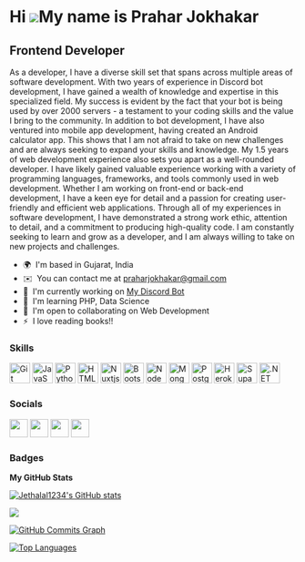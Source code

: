 Hi ![](https://user-images.githubusercontent.com/18350557/176309783-0785949b-9127-417c-8b55-ab5a4333674e.gif)My name is Prahar Jokhakar
=======================================================================================================================================

Frontend Developer
---------------------------------

As a developer, I have a diverse skill set that spans across multiple areas of software development. With two years of experience in Discord bot development, I have gained a wealth of knowledge and expertise in this specialized field. My success is evident by the fact that your bot is being used by over 2000 servers - a testament to your coding skills and the value I bring to the community. In addition to bot development, I have also ventured into mobile app development, having created an Android calculator app. This shows that I am not afraid to take on new challenges and are always seeking to expand your skills and knowledge. My 1.5 years of web development experience also sets you apart as a well-rounded developer. I have likely gained valuable experience working with a variety of programming languages, frameworks, and tools commonly used in web development. Whether I am working on front-end or back-end development, I have a keen eye for detail and a passion for creating user-friendly and efficient web applications. Through all of my experiences in software development, I have demonstrated a strong work ethic, attention to detail, and a commitment to producing high-quality code. I am constantly seeking to learn and grow as a developer, and I am always willing to take on new projects and challenges.

* 🌍  I'm based in Gujarat, India
* ✉️  You can contact me at [praharjokhakar@gmail.com](mailto:praharjokhakar@gmail.com)
* 🚀  I'm currently working on [My Discord Bot](https://www.nemomusic.tech/)
* 🧠  I'm learning PHP, Data Science
* 🤝  I'm open to collaborating on Web Development
* ⚡  I love reading books!!

### Skills


<p align="left">
<a href="https://git-scm.com/" target="_blank" rel="noreferrer"><img src="https://raw.githubusercontent.com/danielcranney/readme-generator/main/public/icons/skills/git-colored.svg" width="36" height="36" alt="Git" /></a>
<a href="https://developer.mozilla.org/en-US/docs/Web/JavaScript" target="_blank" rel="noreferrer"><img src="https://raw.githubusercontent.com/danielcranney/readme-generator/main/public/icons/skills/javascript-colored.svg" width="36" height="36" alt="JavaScript" /></a>
<a href="https://www.python.org/" target="_blank" rel="noreferrer"><img src="https://raw.githubusercontent.com/danielcranney/readme-generator/main/public/icons/skills/python-colored.svg" width="36" height="36" alt="Python" /></a>
<a href="https://developer.mozilla.org/en-US/docs/Glossary/HTML5" target="_blank" rel="noreferrer"><img src="https://raw.githubusercontent.com/danielcranney/readme-generator/main/public/icons/skills/html5-colored.svg" width="36" height="36" alt="HTML5" /></a>
<a href="https://nuxtjs.org/" target="_blank" rel="noreferrer"><img src="https://raw.githubusercontent.com/danielcranney/readme-generator/main/public/icons/skills/nuxtjs-colored.svg" width="36" height="36" alt="Nuxtjs" /></a>
<a href="https://getbootstrap.com/" target="_blank" rel="noreferrer"><img src="https://raw.githubusercontent.com/danielcranney/readme-generator/main/public/icons/skills/bootstrap-colored.svg" width="36" height="36" alt="Bootstrap" /></a>
<a href="https://nodejs.org/en/" target="_blank" rel="noreferrer"><img src="https://raw.githubusercontent.com/danielcranney/readme-generator/main/public/icons/skills/nodejs-colored.svg" width="36" height="36" alt="NodeJS" /></a>
<a href="https://www.mongodb.com/" target="_blank" rel="noreferrer"><img src="https://raw.githubusercontent.com/danielcranney/readme-generator/main/public/icons/skills/mongodb-colored.svg" width="36" height="36" alt="MongoDB" /></a>
<a href="https://www.postgresql.org/" target="_blank" rel="noreferrer"><img src="https://raw.githubusercontent.com/danielcranney/readme-generator/main/public/icons/skills/postgresql-colored.svg" width="36" height="36" alt="PostgreSQL" /></a>
<a href="https://www.heroku.com/" target="_blank" rel="noreferrer"><img src="https://raw.githubusercontent.com/danielcranney/readme-generator/main/public/icons/skills/heroku-colored.svg" width="36" height="36" alt="Heroku" /></a>
<a href="https://supabase.io/" target="_blank" rel="noreferrer"><img src="https://raw.githubusercontent.com/danielcranney/readme-generator/main/public/icons/skills/supabase-colored.svg" width="36" height="36" alt="Supabase" /></a>
<a href="https://dotnet.microsoft.com/en-us/" target="_blank" rel="noreferrer"><img src="https://raw.githubusercontent.com/danielcranney/readme-generator/main/public/icons/skills/dot-net-colored.svg" width="36" height="36" alt=".NET" /></a>
</p>


### Socials

<p align="left"> <a href="https://discord.com/users/728806245573591132" target="_blank" rel="noreferrer"><img src="https://raw.githubusercontent.com/danielcranney/readme-generator/main/public/icons/socials/discord.svg" width="32" height="32" /></a> <a href="https://www.github.com/Jethalal1234" target="_blank" rel="noreferrer"><img src="https://raw.githubusercontent.com/danielcranney/readme-generator/main/public/icons/socials/github.svg" width="32" height="32" /></a> <a href="http://www.instagram.com/praharjokhakar" target="_blank" rel="noreferrer"><img src="https://raw.githubusercontent.com/danielcranney/readme-generator/main/public/icons/socials/instagram.svg" width="32" height="32" /></a> <a href="https://www.twitter.com/nemo_dcbot" target="_blank" rel="noreferrer"><img src="https://raw.githubusercontent.com/danielcranney/readme-generator/main/public/icons/socials/twitter.svg" width="32" height="32" /></a></p>

### Badges

<b>My GitHub Stats</b>

<a href="http://www.github.com/Jethalal1234"><img src="https://github-readme-stats.vercel.app/api?username=Jethalal1234&show_icons=true&hide=&count_private=true&title_color=ef4444&text_color=ffffff&icon_color=000000&bg_color=1c1917&hide_border=true&show_icons=true" alt="Jethalal1234's GitHub stats" /></a>

<a href="http://www.github.com/Jethalal1234"><img src="https://github-readme-streak-stats.herokuapp.com/?user=Jethalal1234&stroke=ffffff&background=1c1917&ring=ef4444&fire=ef4444&currStreakNum=ffffff&currStreakLabel=ef4444&sideNums=ffffff&sideLabels=ffffff&dates=ffffff&hide_border=true" /></a>

<a href="http://www.github.com/Jethalal1234"><img src="https://github-readme-activity-graph.cyclic.app/graph?username=Jethalal1234&bg_color=1c1917&color=ffffff&line=000000&point=ffffff&area_color=1c1917&area=true&hide_border=true&custom_title=GitHub%20Commits%20Graph" alt="GitHub Commits Graph" /></a>

<a href="https://github.com/Jethalal1234" align="left"><img src="https://github-readme-stats.vercel.app/api/top-langs/?username=Jethalal1234&langs_count=10&title_color=ef4444&text_color=ffffff&icon_color=000000&bg_color=1c1917&hide_border=true&locale=en&custom_title=Top%20%Languages" alt="Top Languages" /></a>
